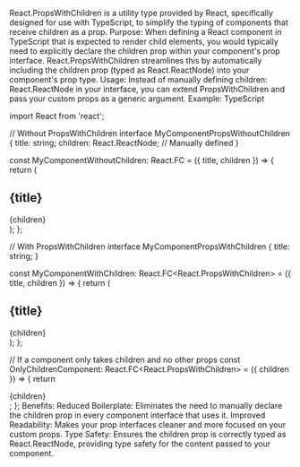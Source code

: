 React.PropsWithChildren is a utility type provided by React, specifically designed for use with TypeScript, to simplify the typing of components that receive children as a prop.
Purpose:
When defining a React component in TypeScript that is expected to render child elements, you would typically need to explicitly declare the children prop within your component's prop interface. React.PropsWithChildren streamlines this by automatically including the children prop (typed as React.ReactNode) into your component's prop type.
Usage:
Instead of manually defining children: React.ReactNode in your interface, you can extend PropsWithChildren and pass your custom props as a generic argument.
Example:
TypeScript

import React from 'react';

// Without PropsWithChildren
interface MyComponentPropsWithoutChildren {
  title: string;
  children: React.ReactNode; // Manually defined
}

const MyComponentWithoutChildren: React.FC<MyComponentPropsWithoutChildren> = ({ title, children }) => {
  return (
    <div>
      <h2>{title}</h2>
      {children}
    </div>
  );
};

// With PropsWithChildren
interface MyComponentPropsWithChildren {
  title: string;
}

const MyComponentWithChildren: React.FC<React.PropsWithChildren<MyComponentPropsWithChildren>> = ({ title, children }) => {
  return (
    <div>
      <h2>{title}</h2>
      {children}
    </div>
  );
};

// If a component only takes children and no other props
const OnlyChildrenComponent: React.FC<React.PropsWithChildren> = ({ children }) => {
  return <div>{children}</div>;
};
Benefits:
Reduced Boilerplate: Eliminates the need to manually declare the children prop in every component interface that uses it.
Improved Readability: Makes your prop interfaces cleaner and more focused on your custom props.
Type Safety: Ensures the children prop is correctly typed as React.ReactNode, providing type safety for the content passed to your component.
